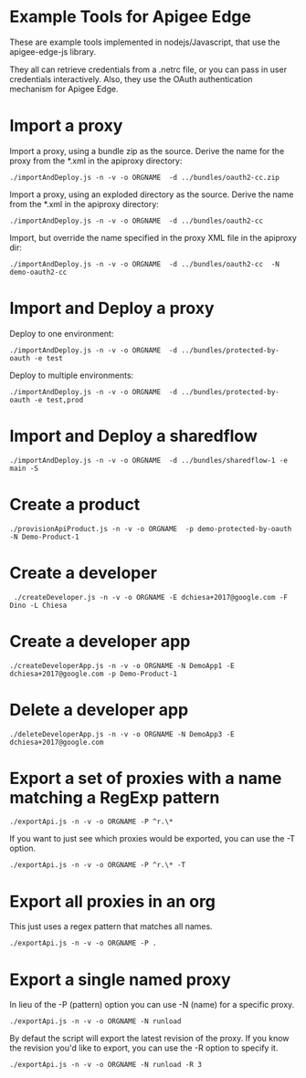 # Example Tools for Apigee Edge

These are example tools implemented in nodejs/Javascript, that use the apigee-edge-js library.

They all can retrieve credentials from a .netrc file, or you can pass in user credentials interactively.
Also, they use the OAuth authentication mechanism for Apigee Edge.


# Import a proxy

Import a proxy, using a bundle zip as the source. Derive the name for the proxy from the *.xml in the apiproxy directory:

```
./importAndDeploy.js -n -v -o ORGNAME  -d ../bundles/oauth2-cc.zip
```

Import a proxy, using an exploded directory as the source. Derive the name from the *.xml in the apiproxy directory:
```
./importAndDeploy.js -n -v -o ORGNAME  -d ../bundles/oauth2-cc
```

Import, but override the name specified in the proxy XML file in the apiproxy dir:

```
./importAndDeploy.js -n -v -o ORGNAME  -d ../bundles/oauth2-cc  -N demo-oauth2-cc
```


# Import and Deploy a proxy

Deploy to one environment:
```
./importAndDeploy.js -n -v -o ORGNAME  -d ../bundles/protected-by-oauth -e test
```
Deploy to multiple environments:

```
./importAndDeploy.js -n -v -o ORGNAME  -d ../bundles/protected-by-oauth -e test,prod
```


# Import and Deploy a sharedflow

```
./importAndDeploy.js -n -v -o ORGNAME  -d ../bundles/sharedflow-1 -e main -S
```

# Create a product

```
./provisionApiProduct.js -n -v -o ORGNAME  -p demo-protected-by-oauth -N Demo-Product-1
```


# Create a developer

```
 ./createDeveloper.js -n -v -o ORGNAME -E dchiesa+2017@google.com -F Dino -L Chiesa
```

# Create a developer app

```
./createDeveloperApp.js -n -v -o ORGNAME -N DemoApp1 -E dchiesa+2017@google.com -p Demo-Product-1
```


# Delete a developer app

```
./deleteDeveloperApp.js -n -v -o ORGNAME -N DemoApp3 -E dchiesa+2017@google.com
```


# Export a set of proxies with a name matching a RegExp pattern

```
./exportApi.js -n -v -o ORGNAME -P ^r.\*
```

If you  want to just see which proxies would be exported, you can use the -T option.

```
./exportApi.js -n -v -o ORGNAME -P ^r.\* -T
```


# Export all proxies in an org

This just uses a regex pattern that matches all names.

```
./exportApi.js -n -v -o ORGNAME -P .
```


# Export a single named proxy

In lieu of the -P (pattern) option you can use -N (name) for a specific proxy.


```
./exportApi.js -n -v -o ORGNAME -N runload
```

By defaut the script will export the latest revision of the proxy.
If you know  the revision you'd like to export, you can use the -R option to specify it.


```
./exportApi.js -n -v -o ORGNAME -N runload -R 3
```
